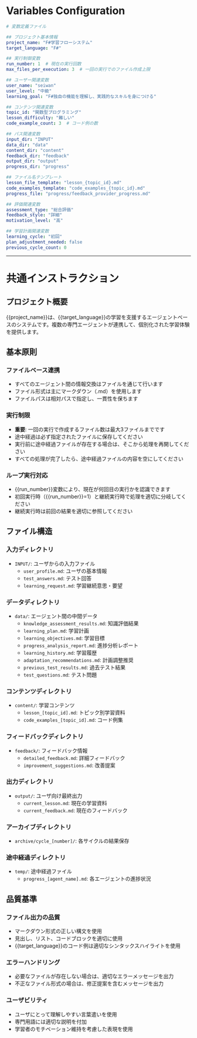 ﻿
# Variables Configuration
```yaml
# 変数定義ファイル

## プロジェクト基本情報
project_name: "F#学習フローシステム"
target_language: "F#"

## 実行制御変数
run_number: 1  # 現在の実行回数
max_files_per_execution: 3  # 一回の実行でのファイル作成上限

## ユーザー関連変数
user_name: "seiwan"
user_level: "中級"
learning_goal: "F#独自の機能を理解し、実践的なスキルを身につける"

## コンテンツ関連変数
topic_id: "関数型プログラミング"
lesson_difficulty: "難しい"
code_example_count: 3  # コード例の数

## パス関連変数
input_dir: "INPUT"
data_dir: "data"
content_dir: "content"
feedback_dir: "feedback"
output_dir: "output"
progress_dir: "progress"

## ファイル名テンプレート
lesson_file_template: "lesson_{topic_id}.md"
code_examples_template: "code_examples_{topic_id}.md"
progress_file: "progress/feedback_provider_progress.md"

## 評価関連変数
assessment_type: "総合評価"
feedback_style: "詳細"
motivation_level: "高"

## 学習計画関連変数
learning_cycle: "初回"
plan_adjustment_needed: false
previous_cycle_count: 0
```

---

# 共通インストラクション

## プロジェクト概要
{{project_name}}は、{{target_language}}の学習を支援するエージェントベースのシステムです。複数の専門エージェントが連携して、個別化された学習体験を提供します。

## 基本原則

### ファイルベース連携
- すべてのエージェント間の情報交換はファイルを通じて行います
- ファイル形式は主にマークダウン（.md）を使用します
- ファイルパスは相対パスで指定し、一貫性を保ちます

### 実行制限
- **重要**: 一回の実行で作成するファイル数は最大3ファイルまでです
- 途中経過は必ず指定されたファイルに保存してください
- 実行前に途中経過ファイルが存在する場合は、そこから処理を再開してください
- すべての処理が完了したら、途中経過ファイルの内容を空にしてください

### ループ実行対応
- {{run_number}}変数により、現在が何回目の実行かを認識できます
- 初回実行時（{{run_number}}=1）と継続実行時で処理を適切に分岐してください
- 継続実行時は前回の結果を適切に参照してください

## ファイル構造

### 入力ディレクトリ
- `INPUT/`: ユーザからの入力ファイル
  - `user_profile.md`: ユーザの基本情報
  - `test_answers.md`: テスト回答
  - `learning_request.md`: 学習継続意思・要望

### データディレクトリ
- `data/`: エージェント間の中間データ
  - `knowledge_assessment_results.md`: 知識評価結果
  - `learning_plan.md`: 学習計画
  - `learning_objectives.md`: 学習目標
  - `progress_analysis_report.md`: 進捗分析レポート
  - `learning_history.md`: 学習履歴
  - `adaptation_recommendations.md`: 計画調整推奨
  - `previous_test_results.md`: 過去テスト結果
  - `test_questions.md`: テスト問題

### コンテンツディレクトリ
- `content/`: 学習コンテンツ
  - `lesson_[topic_id].md`: トピック別学習資料
  - `code_examples_[topic_id].md`: コード例集

### フィードバックディレクトリ
- `feedback/`: フィードバック情報
  - `detailed_feedback.md`: 詳細フィードバック
  - `improvement_suggestions.md`: 改善提案

### 出力ディレクトリ
- `output/`: ユーザ向け最終出力
  - `current_lesson.md`: 現在の学習資料
  - `current_feedback.md`: 現在のフィードバック

### アーカイブディレクトリ
- `archive/cycle_[number]/`: 各サイクルの結果保存

### 途中経過ディレクトリ
- `temp/`: 途中経過ファイル
  - `progress_[agent_name].md`: 各エージェントの進捗状況

## 品質基準

### ファイル出力の品質
- マークダウン形式の正しい構文を使用
- 見出し、リスト、コードブロックを適切に使用
- {{target_language}}のコード例は適切なシンタックスハイライトを使用

### エラーハンドリング
- 必要なファイルが存在しない場合は、適切なエラーメッセージを出力
- 不正なファイル形式の場合は、修正提案を含むメッセージを出力

### ユーザビリティ
- ユーザにとって理解しやすい言葉遣いを使用
- 専門用語には適切な説明を付加
- 学習者のモチベーション維持を考慮した表現を使用

